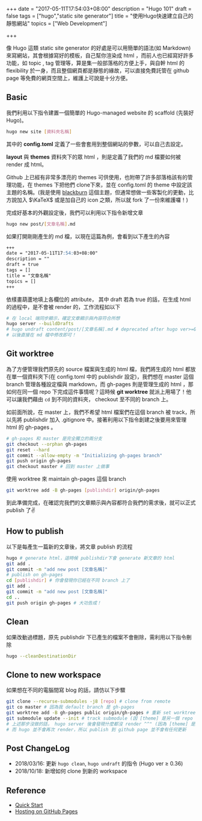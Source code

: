+++
date = "2017-05-11T17:54:03+08:00"
description = "Hugo 101"
draft = false
tags = ["hugo","static site generator"]
title = "使用Hugo快速建立自己的靜態網站"
topics = ["Web Development"]

+++


像 Hugo 這類 static site generator 的好處是可以用簡單的語法(如 Markdown)來寫網站，其會根據寫好的模板，自己幫你渲染成 html ，而前人也已經寫好許多功能，如 topic , tag 管理等，算是集一般部落格的方便上手，與自幹 html 的 flexibility 於一身，而且整個網頁都是靜態的緣故，可以直接免費託管在 github page 等免費的網頁空間上，維護上可說是十分方便。

<!--more-->

## Basic
我們利用以下指令建置一個簡單的 Hugo-managed website 的 scaffold (先裝好 Hugo)。
```bash
hugo new site [資料夾名稱]
```
其中的 **config.toml** 定義了一些會套用到整個網站的參數，可以自己去設定。

**layout** 與 **themes** 資料夾下的眾 html ，則是定義了我們的 md 檔要如何被 render 成 html。

Github 上已經有非常多漂亮的 themes 可供使用，也附帶了許多部落格該有的管理功能，在 themes 下把他們 clone下來，並在 config.toml 的 theme 中設定該主題的名稱。(我是使用 [blackburn](https://github.com/sunprinceS/blackburn) 這個主題，但通常想做一些客製化的更動，比方說加入 $\KaTeX$ 或是加自己的 icon 之類，所以就 fork 了一份來維護囉！)

完成好基本的外觀設定後，我們可以利用以下指令新增文章
```bash
hugo new post/[文章名稱].md
```
如果打開剛剛產生的 md 檔，以現在這篇為例，會看到以下產生的內容
```markdown
+++
date = "2017-05-11T17:54:03+08:00"
description = ""
draft = true
tags = []
title = "文章名稱"
topics = []
+++
```
依樣畫葫蘆地填上各欄位的 attribute， 其中 draft 若為 true 的話，在生成 html 的過程中，是不會被 render 的，工作流程如以下

```bash
# 在 local 端同步顯示，確定文章顯示與內容符合所想
hugo server --buildDrafts
# hugo undraft content/post/[文章名稱].md # deprecated after hugo ver>=0.37
# 以後直接在 md 檔中修改即可！
```

## Git worktree
為了方便管理我們原先的 source 檔案與生成的 html 檔，我們將生成的 html 都放在單一個資料夾下(在 config.toml 中的 publishdir 設定)，我們想在 master 這個 branch 管理各種設定檔與 markdown，而 gh-pages 則是管理生成的 html ，那如何在同一個 repo 下完成這件事情呢？這時候 **git worktree** 就派上用場了！他可以讓我們藉由 ``cd`` 到不同的資料夾， checkout 至不同的 branch 上。

如前面所說，在 master 上，我們不希望 html 檔案們在這個 branch 被 track，所以先將 publishdir 加入 .gitignore 中。接著利用以下指令創建之後要用來管理 html 的 gh-pages 。
```bash
# gh-pages 和 master 是完全獨立的兩分支
git checkout --orphan gh-pages
git reset --hard
git commit --allow-empty -m "Initializing gh-pages branch"
git push origin gh-pages
git checkout master # 回到 master 上做事
```

使用 worktree 來 maintain gh-pages 這個 branch
```bash
git worktree add -B gh-pages [publishdir] origin/gh-pages
```
到此準備完成，在確認完我們的文章顯示與內容都符合我們的需求後，就可以正式 publish 了✌

## How to publish
以下是每產生一篇新的文章後，將文章 publish 的流程
```bash
hugo # generate html，這時候 publishdir下會 generate 新文章的 html
git add .
git commit -m "add new post [文章名稱]"
# publish on gh-pages
cd [publishdir] # 你會發現你已經在不同 branch 上了
git add .
git commit -m "add new post [文章名稱]"
cd ..
git push origin gh-pages # 大功告成！
```

## Clean

如果改動過標題，原先 publishdir 下已產生的檔案不會刪除，需利用以下指令刪除

```bash
hugo --cleanDestinationDir
```

## Clone to new workspace

如果想在不同的電腦間寫 blog 的話，請仿以下步驟

```bash
git clone --recurse-submodules -j8 [repo] # clone from remote
git co master # 因為我 default branch 是 gh-pages
git worktree add -B gh-pages public origin/gh-pages # 重新 set worktree
git submodule update --init # track submodule (因 [theme] 是另一個 repo 在維護的)
# 上述那步沒做的話， hugo server 後會發現什麼都沒 render ^^" (因為 [theme] 是空的)
# 而 hugo 並不會再次 render，所以 publish 到 github page 並不會有任何更新
```

## Post ChangeLog

* 2018/03/16: 更新 `hugo clean`, `hugo undraft` 的指令 (Hugo ver <span>$\geq$</span> 0.36)
* 2018/10/18: 新增如何 clone 到新的 workspace

## Reference
* [Quick Start](https://gohugo.io/overview/quickstart/)
* [Hosting on GitHub Pages](https://gohugo.io/tutorials/github-pages-blog/)
